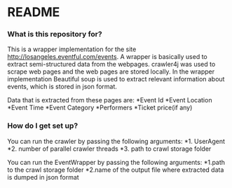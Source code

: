 # README #

### What is this repository for? ###

This is a wrapper implementation for the site http://losangeles.eventful.com/events. A wrapper is basically used to extract semi-structured data from the webpages. crawler4j was used to scrape web pages and the web pages are stored locally. In the wrapper implementation Beautiful soup is used to extract relevant information about events, which is stored in json format.

Data that is extracted from these pages are:
*Event Id
*Event Location
*Event Time
*Event Category
*Performers
*Ticket price(if any)

### How do I get set up? ###

You can run the crawler by passing the following arguments:
*1. UserAgent
*2. number of parallel crawler threads
*3. path to crawl storage folder

You can run the EventWrapper by passing the following arguments:
*1.path to the crawl storage folder
*2.name of the output file where extracted data is dumped in json format
